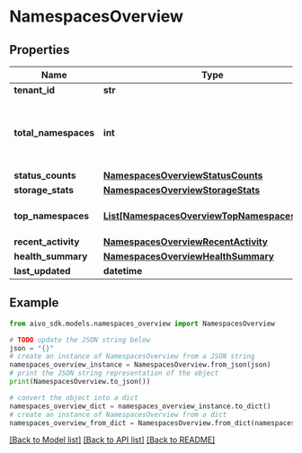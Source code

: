 # NamespacesOverview

## Properties

Name | Type | Description | Notes
------------ | ------------- | ------------- | -------------
**tenant_id** | **str** |  |
**total_namespaces** | **int** | Total number of learner private-brain namespaces |
**status_counts** | [**NamespacesOverviewStatusCounts**](NamespacesOverviewStatusCounts.md) |  |
**storage_stats** | [**NamespacesOverviewStorageStats**](NamespacesOverviewStorageStats.md) |  | [optional]
**top_namespaces** | [**List[NamespacesOverviewTopNamespacesInner]**](NamespacesOverviewTopNamespacesInner.md) | Most active or largest namespaces |
**recent_activity** | [**NamespacesOverviewRecentActivity**](NamespacesOverviewRecentActivity.md) |  | [optional]
**health_summary** | [**NamespacesOverviewHealthSummary**](NamespacesOverviewHealthSummary.md) |  | [optional]
**last_updated** | **datetime** |  |

## Example

```python
from aivo_sdk.models.namespaces_overview import NamespacesOverview

# TODO update the JSON string below
json = "{}"
# create an instance of NamespacesOverview from a JSON string
namespaces_overview_instance = NamespacesOverview.from_json(json)
# print the JSON string representation of the object
print(NamespacesOverview.to_json())

# convert the object into a dict
namespaces_overview_dict = namespaces_overview_instance.to_dict()
# create an instance of NamespacesOverview from a dict
namespaces_overview_from_dict = NamespacesOverview.from_dict(namespaces_overview_dict)
```

[[Back to Model list]](../README.md#documentation-for-models) [[Back to API list]](../README.md#documentation-for-api-endpoints) [[Back to README]](../README.md)
